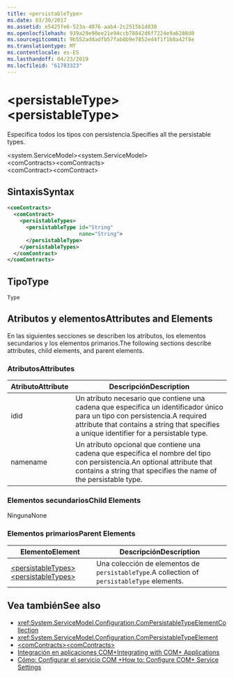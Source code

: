```yaml
---
title: <persistableType>
ms.date: 03/30/2017
ms.assetid: e5425fe6-523a-4076-aab4-2c2515b1d830
ms.openlocfilehash: 939a29e90ee21e94ccb78842d6f7224e9a6288d0
ms.sourcegitcommit: 9b552addadfb57fab0b9e7852ed4f1f1b8a42f8e
ms.translationtype: MT
ms.contentlocale: es-ES
ms.lasthandoff: 04/23/2019
ms.locfileid: "61783323"
---
```

# <a name="persistabletype"></a><span data-ttu-id="f4cbe-101">\<persistableType></span><span class="sxs-lookup"><span data-stu-id="f4cbe-101">\<persistableType></span></span>
<span data-ttu-id="f4cbe-102">Especifica todos los tipos con persistencia.</span><span class="sxs-lookup"><span data-stu-id="f4cbe-102">Specifies all the persistable types.</span></span>  
  
 <span data-ttu-id="f4cbe-103">\<system.ServiceModel></span><span class="sxs-lookup"><span data-stu-id="f4cbe-103">\<system.ServiceModel></span></span>  
<span data-ttu-id="f4cbe-104">\<comContracts></span><span class="sxs-lookup"><span data-stu-id="f4cbe-104">\<comContracts></span></span>  
<span data-ttu-id="f4cbe-105">\<comContract></span><span class="sxs-lookup"><span data-stu-id="f4cbe-105">\<comContract></span></span>  
  
## <a name="syntax"></a><span data-ttu-id="f4cbe-106">Sintaxis</span><span class="sxs-lookup"><span data-stu-id="f4cbe-106">Syntax</span></span>  
  
```xml  
<comContracts>
  <comContract>
    <persistableTypes>
      <persistableType id="String"
                       name="String">
      </persistableType>
    </persistableTypes>
  </comContract>
</comContracts>
```  
  
## <a name="type"></a><span data-ttu-id="f4cbe-107">Tipo</span><span class="sxs-lookup"><span data-stu-id="f4cbe-107">Type</span></span>  
 `Type`  
  
## <a name="attributes-and-elements"></a><span data-ttu-id="f4cbe-108">Atributos y elementos</span><span class="sxs-lookup"><span data-stu-id="f4cbe-108">Attributes and Elements</span></span>  
 <span data-ttu-id="f4cbe-109">En las siguientes secciones se describen los atributos, los elementos secundarios y los elementos primarios.</span><span class="sxs-lookup"><span data-stu-id="f4cbe-109">The following sections describe attributes, child elements, and parent elements.</span></span>  
  
### <a name="attributes"></a><span data-ttu-id="f4cbe-110">Atributos</span><span class="sxs-lookup"><span data-stu-id="f4cbe-110">Attributes</span></span>  
  
|<span data-ttu-id="f4cbe-111">Atributo</span><span class="sxs-lookup"><span data-stu-id="f4cbe-111">Attribute</span></span>|<span data-ttu-id="f4cbe-112">Descripción</span><span class="sxs-lookup"><span data-stu-id="f4cbe-112">Description</span></span>|  
|---------------|-----------------|  
|<span data-ttu-id="f4cbe-113">id</span><span class="sxs-lookup"><span data-stu-id="f4cbe-113">id</span></span>|<span data-ttu-id="f4cbe-114">Un atributo necesario que contiene una cadena que especifica un identificador único para un tipo con persistencia.</span><span class="sxs-lookup"><span data-stu-id="f4cbe-114">A required attribute that contains a string that specifies a unique identifier for a persistable type.</span></span>|  
|<span data-ttu-id="f4cbe-115">name</span><span class="sxs-lookup"><span data-stu-id="f4cbe-115">name</span></span>|<span data-ttu-id="f4cbe-116">Un atributo opcional que contiene una cadena que especifica el nombre del tipo con persistencia.</span><span class="sxs-lookup"><span data-stu-id="f4cbe-116">An optional attribute that contains a string that specifies the name of the persistable type.</span></span>|  
  
### <a name="child-elements"></a><span data-ttu-id="f4cbe-117">Elementos secundarios</span><span class="sxs-lookup"><span data-stu-id="f4cbe-117">Child Elements</span></span>  
 <span data-ttu-id="f4cbe-118">Ninguna</span><span class="sxs-lookup"><span data-stu-id="f4cbe-118">None</span></span>  
  
### <a name="parent-elements"></a><span data-ttu-id="f4cbe-119">Elementos primarios</span><span class="sxs-lookup"><span data-stu-id="f4cbe-119">Parent Elements</span></span>  
  
|<span data-ttu-id="f4cbe-120">Elemento</span><span class="sxs-lookup"><span data-stu-id="f4cbe-120">Element</span></span>|<span data-ttu-id="f4cbe-121">Descripción</span><span class="sxs-lookup"><span data-stu-id="f4cbe-121">Description</span></span>|  
|-------------|-----------------|  
|[<span data-ttu-id="f4cbe-122">\<persistableTypes></span><span class="sxs-lookup"><span data-stu-id="f4cbe-122">\<persistableTypes></span></span>](../../../../../docs/framework/configure-apps/file-schema/wcf/persistabletypes.md)|<span data-ttu-id="f4cbe-123">Una colección de elementos de `persistableType`.</span><span class="sxs-lookup"><span data-stu-id="f4cbe-123">A collection of `persistableType` elements.</span></span>|  
  
## <a name="see-also"></a><span data-ttu-id="f4cbe-124">Vea también</span><span class="sxs-lookup"><span data-stu-id="f4cbe-124">See also</span></span>

- <xref:System.ServiceModel.Configuration.ComPersistableTypeElementCollection>
- <xref:System.ServiceModel.Configuration.ComPersistableTypeElement>
- [<span data-ttu-id="f4cbe-125">\<comContracts></span><span class="sxs-lookup"><span data-stu-id="f4cbe-125">\<comContracts></span></span>](../../../../../docs/framework/configure-apps/file-schema/wcf/comcontracts.md)
- [<span data-ttu-id="f4cbe-126">Integración en aplicaciones COM+</span><span class="sxs-lookup"><span data-stu-id="f4cbe-126">Integrating with COM+ Applications</span></span>](../../../../../docs/framework/wcf/feature-details/integrating-with-com-plus-applications.md)
- [<span data-ttu-id="f4cbe-127">Cómo: Configurar el servicio COM +</span><span class="sxs-lookup"><span data-stu-id="f4cbe-127">How to: Configure COM+ Service Settings</span></span>](../../../../../docs/framework/wcf/feature-details/how-to-configure-com-service-settings.md)
